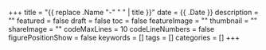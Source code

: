 +++
title = "{{ replace .Name "-" " " | title }}"
date = {{ .Date }}
description = ""
featured = false
draft = false
toc = false
featureImage = ""
thumbnail = ""
shareImage = ""
codeMaxLines = 10
codeLineNumbers = false
figurePositionShow = false
keywords = []
tags = []
categories = []
+++

